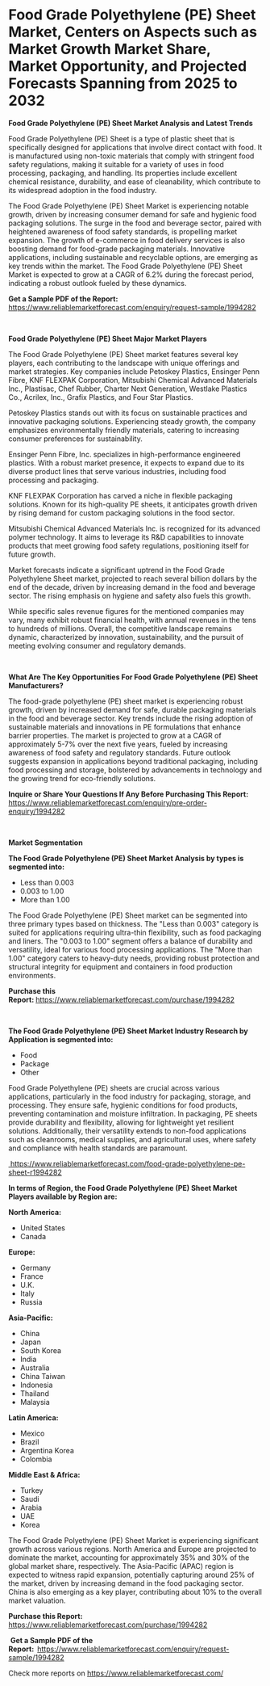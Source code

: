 <p><h1>Food Grade Polyethylene (PE) Sheet Market, Centers on Aspects such as Market Growth Market Share, Market Opportunity, and Projected Forecasts Spanning from 2025 to 2032</h1></p><p><strong>Food Grade Polyethylene (PE) Sheet Market Analysis and Latest Trends</strong></p>
<p><p>Food Grade Polyethylene (PE) Sheet is a type of plastic sheet that is specifically designed for applications that involve direct contact with food. It is manufactured using non-toxic materials that comply with stringent food safety regulations, making it suitable for a variety of uses in food processing, packaging, and handling. Its properties include excellent chemical resistance, durability, and ease of cleanability, which contribute to its widespread adoption in the food industry.</p><p>The Food Grade Polyethylene (PE) Sheet Market is experiencing notable growth, driven by increasing consumer demand for safe and hygienic food packaging solutions. The surge in the food and beverage sector, paired with heightened awareness of food safety standards, is propelling market expansion. The growth of e-commerce in food delivery services is also boosting demand for food-grade packaging materials. Innovative applications, including sustainable and recyclable options, are emerging as key trends within the market. The Food Grade Polyethylene (PE) Sheet Market is expected to grow at a CAGR of 6.2% during the forecast period, indicating a robust outlook fueled by these dynamics.</p></p>
<p><strong>Get a Sample PDF of the Report:&nbsp;</strong> <a href="https://www.reliablemarketforecast.com/enquiry/request-sample/1994282?utm_campaign=1888&utm_medium=2&utm_source=Github&utm_content=ia&utm_term=05022025&utm_id=food-grade-polyethylene-pe-sheet">https://www.reliablemarketforecast.com/enquiry/request-sample/1994282</a></p>
<p>&nbsp;</p>
<p><strong>Food Grade Polyethylene (PE) Sheet Major Market Players</strong></p>
<p><p>The Food Grade Polyethylene (PE) Sheet market features several key players, each contributing to the landscape with unique offerings and market strategies. Key companies include Petoskey Plastics, Ensinger Penn Fibre, KNF FLEXPAK Corporation, Mitsubishi Chemical Advanced Materials Inc., Plastisac, Chef Rubber, Charter Next Generation, Westlake Plastics Co., Acrilex, Inc., Grafix Plastics, and Four Star Plastics.</p><p>Petoskey Plastics stands out with its focus on sustainable practices and innovative packaging solutions. Experiencing steady growth, the company emphasizes environmentally friendly materials, catering to increasing consumer preferences for sustainability.</p><p>Ensinger Penn Fibre, Inc. specializes in high-performance engineered plastics. With a robust market presence, it expects to expand due to its diverse product lines that serve various industries, including food processing and packaging.</p><p>KNF FLEXPAK Corporation has carved a niche in flexible packaging solutions. Known for its high-quality PE sheets, it anticipates growth driven by rising demand for custom packaging solutions in the food sector.</p><p>Mitsubishi Chemical Advanced Materials Inc. is recognized for its advanced polymer technology. It aims to leverage its R&D capabilities to innovate products that meet growing food safety regulations, positioning itself for future growth.</p><p>Market forecasts indicate a significant uptrend in the Food Grade Polyethylene Sheet market, projected to reach several billion dollars by the end of the decade, driven by increasing demand in the food and beverage sector. The rising emphasis on hygiene and safety also fuels this growth.</p><p>While specific sales revenue figures for the mentioned companies may vary, many exhibit robust financial health, with annual revenues in the tens to hundreds of millions. Overall, the competitive landscape remains dynamic, characterized by innovation, sustainability, and the pursuit of meeting evolving consumer and regulatory demands.</p></p>
<p>&nbsp;</p>
<p><strong>What Are The Key Opportunities For Food Grade Polyethylene (PE) Sheet Manufacturers?</strong></p>
<p><p>The food-grade polyethylene (PE) sheet market is experiencing robust growth, driven by increased demand for safe, durable packaging materials in the food and beverage sector. Key trends include the rising adoption of sustainable materials and innovations in PE formulations that enhance barrier properties. The market is projected to grow at a CAGR of approximately 5-7% over the next five years, fueled by increasing awareness of food safety and regulatory standards. Future outlook suggests expansion in applications beyond traditional packaging, including food processing and storage, bolstered by advancements in technology and the growing trend for eco-friendly solutions.</p></p>
<p><strong>Inquire or Share Your Questions If Any Before Purchasing This Report:</strong> <a href="https://www.reliablemarketforecast.com/enquiry/pre-order-enquiry/1994282?utm_campaign=1888&utm_medium=2&utm_source=Github&utm_content=ia&utm_term=05022025&utm_id=food-grade-polyethylene-pe-sheet">https://www.reliablemarketforecast.com/enquiry/pre-order-enquiry/1994282</a></p>
<p>&nbsp;</p>
<p><strong>Market Segmentation</strong></p>
<p><strong>The Food Grade Polyethylene (PE) Sheet Market Analysis by types is segmented into:</strong></p>
<p><ul><li>Less than 0.003</li><li>0.003 to 1.00</li><li>More than 1.00</li></ul></p>
<p><p>The Food Grade Polyethylene (PE) Sheet market can be segmented into three primary types based on thickness. The "Less than 0.003" category is suited for applications requiring ultra-thin flexibility, such as food packaging and liners. The "0.003 to 1.00" segment offers a balance of durability and versatility, ideal for various food processing applications. The "More than 1.00" category caters to heavy-duty needs, providing robust protection and structural integrity for equipment and containers in food production environments.</p></p>
<p><strong>Purchase this Report:&nbsp;</strong><a href="https://www.reliablemarketforecast.com/purchase/1994282?utm_campaign=1888&utm_medium=2&utm_source=Github&utm_content=ia&utm_term=05022025&utm_id=food-grade-polyethylene-pe-sheet">https://www.reliablemarketforecast.com/purchase/1994282</a></p>
<p>&nbsp;</p>
<p><strong>The Food Grade Polyethylene (PE) Sheet Market Industry Research by Application is segmented into:</strong></p>
<p><ul><li>Food</li><li>Package</li><li>Other</li></ul></p>
<p><p>Food Grade Polyethylene (PE) sheets are crucial across various applications, particularly in the food industry for packaging, storage, and processing. They ensure safe, hygienic conditions for food products, preventing contamination and moisture infiltration. In packaging, PE sheets provide durability and flexibility, allowing for lightweight yet resilient solutions. Additionally, their versatility extends to non-food applications such as cleanrooms, medical supplies, and agricultural uses, where safety and compliance with health standards are paramount.</p></p>
<p><a href="https://www.reliablemarketforecast.com/food-grade-polyethylene-pe-sheet-r1994282?utm_campaign=1888&utm_medium=2&utm_source=Github&utm_content=ia&utm_term=05022025&utm_id=food-grade-polyethylene-pe-sheet">&nbsp;https://www.reliablemarketforecast.com/food-grade-polyethylene-pe-sheet-r1994282</a></p>
<p><strong>In terms of Region, the Food Grade Polyethylene (PE) Sheet Market Players available by Region are:</strong></p>
<p>
    <p> <strong> North America: </strong>
        <ul>
            <li>United States</li>
            <li>Canada</li>
        </ul>
        </p> 
    <p> <strong> Europe: </strong>
        <ul>
            <li>Germany</li>
            <li>France</li>
            <li>U.K.</li>
            <li>Italy</li>
            <li>Russia</li>
        </ul>
        </p> 
    <p> <strong> Asia-Pacific: </strong>
        <ul>
            <li>China</li>
            <li>Japan</li>
            <li>South Korea</li>
            <li>India</li>
            <li>Australia</li>
            <li>China Taiwan</li>
            <li>Indonesia</li>
            <li>Thailand</li>
            <li>Malaysia</li>
        </ul>
        </p> 
    <p> <strong> Latin America: </strong>
        <ul>
            <li>Mexico</li>
            <li>Brazil</li>
            <li>Argentina Korea</li>
            <li>Colombia</li>
        </ul>
        </p> 
    <p> <strong> Middle East & Africa: </strong>
        <ul>
            <li>Turkey</li>
            <li>Saudi</li>
            <li>Arabia</li>
            <li>UAE</li>
            <li>Korea</li>
        </ul>
    </p>
    </p>
<p><p>The Food Grade Polyethylene (PE) Sheet Market is experiencing significant growth across various regions. North America and Europe are projected to dominate the market, accounting for approximately 35% and 30% of the global market share, respectively. The Asia-Pacific (APAC) region is expected to witness rapid expansion, potentially capturing around 25% of the market, driven by increasing demand in the food packaging sector. China is also emerging as a key player, contributing about 10% to the overall market valuation.</p></p>
<p><strong>Purchase this Report: </strong><a href="https://www.reliablemarketforecast.com/purchase/1994282?utm_campaign=1888&utm_medium=2&utm_source=Github&utm_content=ia&utm_term=05022025&utm_id=food-grade-polyethylene-pe-sheet">https://www.reliablemarketforecast.com/purchase/1994282</a></p>
<p>&nbsp;<strong>Get a Sample PDF of the Report:&nbsp;&nbsp;</strong><a href="https://www.reliablemarketforecast.com/enquiry/request-sample/1994282?utm_campaign=1888&utm_medium=2&utm_source=Github&utm_content=ia&utm_term=05022025&utm_id=food-grade-polyethylene-pe-sheet">https://www.reliablemarketforecast.com/enquiry/request-sample/1994282</a></p>
<p><strong></strong></p>
<p>Check more reports on <a href="https://www.reliablemarketforecast.com/?utm_campaign=1888&utm_medium=2&utm_source=Github&utm_content=ia&utm_term=05022025&utm_id=food-grade-polyethylene-pe-sheet">https://www.reliablemarketforecast.com/</a></p>